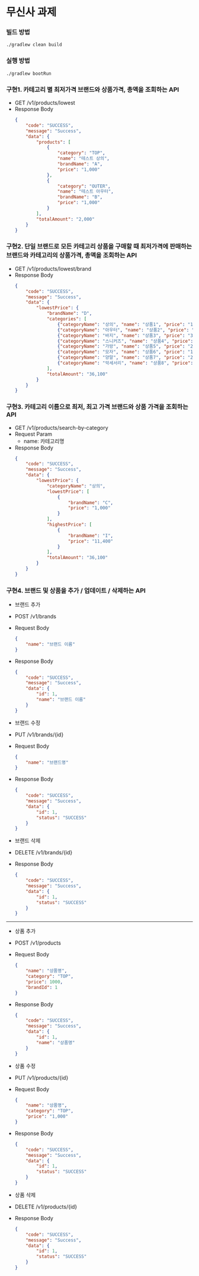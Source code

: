 # 무신사 과제

### 빌드 방법
```shell
./gradlew clean build
```

### 실행 방법
```shell
./gradlew bootRun
```

### 구현1. 카테고리 별 최저가격 브랜드와 상품가격, 총액을 조회하는 API
- GET /v1/products/lowest
- Response Body
    ```json
    {
        "code": "SUCCESS",
        "message": "Success",
        "data": {
            "products": [
                {
                    "category": "TOP",
                    "name": "테스트 상의",
                    "brandName": "A",
                    "price": "1,000"
                },
                {
                    "category": "OUTER",
                    "name": "테스트 아우터",
                    "brandName": "B",
                    "price": "1,000"
                }
            ],
            "totalAmount": "2,000"
        }
    }
  ```

### 구현2. 단일 브랜드로 모든 카테고리 상품을 구매할 때 최저가격에 판매하는 브랜드와 카테고리의 상품가격, 총액을 조회하는 API
- GET /v1/products/lowest/brand
- Response Body
    ```json
    {
        "code": "SUCCESS",
        "message": "Success",
        "data": {
            "lowestPrice": {
                "brandName": "D",
                "categories": [
                    {"categoryName": "상의", "name": "상품1", "price": "10,000"},
                    {"categoryName": "아우터", "name": "상품2", "price": "5,100"},
                    {"categoryName": "바지", "name": "상품3", "price": "3,000"},
                    {"categoryName": "스니커즈", "name": "상품4", "price": "9,500"},
                    {"categoryName": "가방", "name": "상품5", "price": "2,500"},
                    {"categoryName": "모자", "name": "상품6", "price": "1,500"},
                    {"categoryName": "양말", "name": "상품7", "price": "2,400"},
                    {"categoryName": "악세서리", "name": "상품8", "price": "2,000"}
                ],
                "totalAmount": "36,100"
            } 
        }
    }
  ```

### 구현3. 카테고리 이름으로 최저, 최고 가격 브랜드와 상품 가격을 조회하는 API
- GET /v1/products/search-by-category
- Request Param
  - name: 카테고리명
- Response Body
  ```json
  {
      "code": "SUCCESS",
      "message": "Success",
      "data": {
          "lowestPrice": {
              "categoryName": "상의",
              "lowestPrice": [
                  {
                      "brandName": "C",
                      "price": "1,000"
                  }
              ],
              "highestPrice": [
                  {
                      "brandName": "I",
                      "price": "11,400"
                  }
              ],
              "totalAmount": "36,100"
          }
      }
  }
  ```

### 구현4. 브랜드 및 상품을 추가 / 업데이트 / 삭제하는 API
- 브랜드 추가
- POST /v1/brands
- Request Body
  ```json
  {
      "name": "브랜드 이름"
  }
  ```
- Response Body
  ```json
  {
      "code": "SUCCESS",
      "message": "Success",
      "data": {
          "id": 1,
          "name": "브랜드 이름"
      }
  }
  ```

- 브랜드 수정
- PUT /v1/brands/{id}
- Request Body
  ```json
  {
      "name": "브랜드명"
  }
  ```
- Response Body
  ```json
  {
      "code": "SUCCESS",
      "message": "Success",
      "data": {
          "id": 1,
          "status": "SUCCESS"
      }
  }
  ```

- 브랜드 삭제
- DELETE /v1/brands/{id}
- Response Body
  ```json
  {
      "code": "SUCCESS",
      "message": "Success",
      "data": {
          "id": 1,
          "status": "SUCCESS"
      }
  }
  ```
---
- 상품 추가
- POST /v1/products
- Request Body
  ```json
  {
      "name": "상품명",
      "category": "TOP",
      "price": 1000,
      "brandId": 1
  }
  ```
- Response Body
  ```json
  {
      "code": "SUCCESS",
      "message": "Success",
      "data": {
          "id": 1,
          "name": "상품명"
      }
  }
  ```

- 상품 수정
- PUT /v1/products/{id}
- Request Body
  ```json
  {
      "name": "상품명",
      "category": "TOP",
      "price": "1,000"
  }
  ```
- Response Body
  ```json
  {
      "code": "SUCCESS",
      "message": "Success",
      "data": {
          "id": 1,
          "status": "SUCCESS"
      }
  }
  ```

- 상품 삭제
- DELETE /v1/products/{id}
- Response Body
  ```json
  {
      "code": "SUCCESS",
      "message": "Success",
      "data": {
          "id": 1,
          "status": "SUCCESS"
      }
  }
  ```
